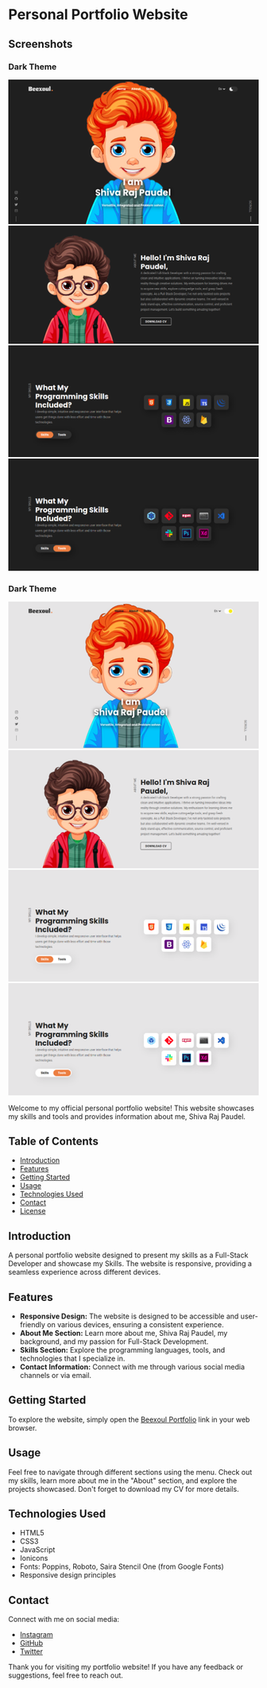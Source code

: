  # Personal Portfolio Website

## Screenshots
### Dark Theme
![Home Page](./Screenshot/ScreenShot_Dark_Theme_1.png)
![About Page](./Screenshot/ScreenShot_Dark_Theme_2.png)
![Skills](./Screenshot/ScreenShot_Dark_Theme_3.png)
![Tools](./Screenshot/ScreenShot_Dark_Theme_4.png)
### Dark Theme
![Home Page](./Screenshot/ScreenShot_White_Theme_1.png)
![About Page](./Screenshot/ScreenShot_White_Theme_2.png)
![Skills](./Screenshot/ScreenShot_White_Theme_3.png)
![Tools](./Screenshot/ScreenShot_White_Theme_4.png)
 

Welcome to my official personal portfolio website! This website showcases my skills and tools and provides information about me, Shiva Raj Paudel.

## Table of Contents

- [Introduction](#introduction)
- [Features](#features)
- [Getting Started](#getting-started)
- [Usage](#usage)
- [Technologies Used](#technologies-used)
- [Contact](#contact)
- [License](#license)

## Introduction
A personal portfolio website designed to present my skills as a Full-Stack Developer and showcase my Skills. The website is responsive, providing a seamless experience across different devices.

## Features

- **Responsive Design:** The website is designed to be accessible and user-friendly on various devices, ensuring a consistent experience.
- **About Me Section:** Learn more about me, Shiva Raj Paudel, my background, and my passion for Full-Stack Development.
- **Skills Section:** Explore the programming languages, tools, and technologies that I specialize in.
- **Contact Information:** Connect with me through various social media channels or via email.

## Getting Started

To explore the website, simply open the [Beexoul Portfolio](www.shivarajpaudel.com.np) link in your web browser.

## Usage

Feel free to navigate through different sections using the menu. Check out my skills, learn more about me in the "About" section, and explore the projects showcased. Don't forget to download my CV for more details.

## Technologies Used

- HTML5
- CSS3
- JavaScript
- Ionicons
- Fonts: Poppins, Roboto, Saira Stencil One (from Google Fonts)
- Responsive design principles

## Contact

Connect with me on social media:
- [Instagram](https://www.instagram.com/not_beexoul/)
- [GitHub](https://github.com/Beexoul)
- [Twitter](https://twitter.com/shivarajpaudel_)


Thank you for visiting my portfolio website! If you have any feedback or suggestions, feel free to reach out.
